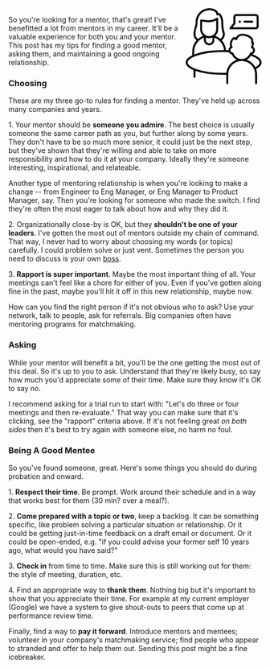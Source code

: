 <!--
.. title: Mentoring
.. slug: mentoring
.. date: 2024-07-07 13:00 UTC-07:00
.. tags: Management
.. category: 
.. link: 
.. description: 
.. type: text
-->

<img style="float:right" class="postimage" src="/f/mentoring.png" alt="Meeting with a mentor" width=30%>

So you're looking for a mentor, that's great! I've benefitted a lot
from mentors in my career. It'll be a valuable experience for
both you and your mentor. This post has my tips for finding a good
mentor, asking them, and maintaining a good ongoing relationship.

### Choosing

These are my three go-to rules for finding a mentor. They've held
up across many companies and years.

1\. Your mentor should be **someone you admire**. The best choice
is usually someone the same career path as you, but further along
by some years. They don't have to be so much more senior, it could
just be the next step, but they've shown that they're willing and
able to take on more responsibility and how to do it at your company.
Ideally they're someone interesting, inspirational, and relateable.

Another type of mentoring relationship is when you're looking to
make a change -- from Engineer to Eng Manager, or Eng Manager to
Product Manager, say. Then you're looking for someone who made the
switch. I find they're often the most eager to talk about how and
why they did it.

2\. Organizationally close-by is OK, but they **shouldn't be one
of your leaders**. I've gotten the most out of mentors outside my
chain of command. That way, I never had to worry about choosing my
words (or topics) carefully. I could problem solve or just vent.
Sometimes the person you need to discuss is your own
[boss](/posts/problem-or-solution-boss).

3\. **Rapport is super important**. Maybe the most important thing
of all. Your meetings can't feel like a chore for either of you.
Even if you've gotten along fine in the past, maybe you'll hit it
off in this new relationship, maybe now.

How can you find the right person if it's not obvious who to ask? Use
your network, talk to people, ask for referrals. Big companies often
have mentoring programs for matchmaking.

### Asking

While your mentor will benefit a bit, you'll be the one getting the
most out of this deal. So it's up to you to ask. Understand that
they're likely busy, so say how much you'd appreciate some of their
time. Make sure they know it's OK to say no.

I recommend asking for a trial run to start with: "Let's do three
or four meetings and then re-evaluate." That way you can make sure
that it's clicking, see the "rapport" criteria above. If it's not
feeling great _on both sides_ then it's best to try again with
someone else, no harm no foul.

### Being A Good Mentee

So you've found someone, great. Here's some things you should do
during probation and onward.

1\. **Respect their time**. Be prompt. Work around their schedule
and in a way that works best for them (30 min? over a meal?).

2\. **Come prepared with a topic or two**, keep a backlog. It can
be something specific, like problem solving a particular situation
or relationship. Or it could be getting just-in-time feedback on a
draft email or document. Or it could be open-ended, e.g. "if you
could advise your former self 10 years ago, what would you have
said?"

3\. **Check in** from time to time. Make sure this is still working
out for them: the style of meeting, duration, etc.

4\. Find an appropriate way to **thank them**. Nothing big but it's
important to show that you appreciate their time. For example at
my current employer (Google) we have a system to give shout-outs
to peers that come up at performance review time.

Finally, find a way to **pay it forward**. Introduce mentors and
mentees; volunteer in your company's matchmaking service; find
people who appear to stranded and offer to help them out. Sending
this post might be a fine icebreaker.